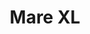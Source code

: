 ---
title: Mare XL
date: 
draft: false

# descripcion
description : Argolla de plata facetada

materials: Plata 925

color: Plateado

dimensions: 4,5cm diam

code: 01-11-0365

type: "Aros"

categories: []

price: $2.740,00

price_eftvo: $2.330,00

# Images
# first image will be shown in the product page
images:
  # - image: "images/path_to_image"
  # La ubicacion de las imagenes es imagenes/Aros/Aros.Argollas/01-11-0365-mare-xl
  - image: "./images/aros/argollas/01-11-0365-argollas-facetadas-extra-grandes_a.JPG"
  - image: "./images/aros/argollas/01-11-0365-argollas-facetadas-extra-grandes_b.JPG"
---